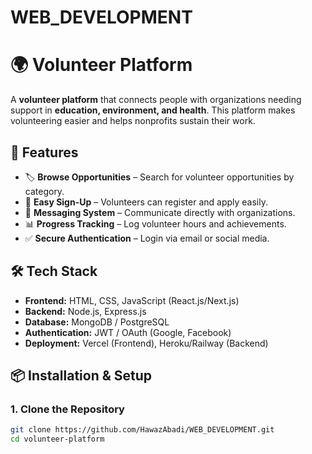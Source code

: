 # WEB_DEVELOPMENT
# 🌍 Volunteer Platform

A **volunteer platform** that connects people with organizations needing support in **education, environment, and health**. This platform makes volunteering easier and helps nonprofits sustain their work.

## 🚀 Features
- 🏷️ **Browse Opportunities** – Search for volunteer opportunities by category.
- 🔄 **Easy Sign-Up** – Volunteers can register and apply easily.
- 📩 **Messaging System** – Communicate directly with organizations.
- 📊 **Progress Tracking** – Log volunteer hours and achievements.
- ✅ **Secure Authentication** – Login via email or social media.

## 🛠️ Tech Stack
- **Frontend:** HTML, CSS, JavaScript (React.js/Next.js)
- **Backend:** Node.js, Express.js
- **Database:** MongoDB / PostgreSQL
- **Authentication:** JWT / OAuth (Google, Facebook)
- **Deployment:** Vercel (Frontend), Heroku/Railway (Backend)

## 📦 Installation & Setup
### **1. Clone the Repository**
```sh
git clone https://github.com/HawazAbadi/WEB_DEVELOPMENT.git
cd volunteer-platform

